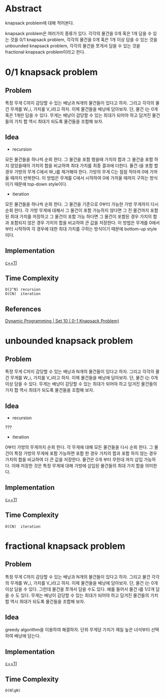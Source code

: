# Abstract

knapsack problem에 대해 적어본다. 

knapsack problem은 여러가지 종류가 있다. 각각의 물건을 0개 혹은 1개
담을 수 있는 것을 0/1 knapsack problem, 각각의 물건을 0개 혹은 1개
이상 담을 수 있는 것을 unbounded knapsack problem, 각각의 물건을
쪼개서 담을 수 있는 것을 fractional knapsack problem이라고 한다.

# 0/1 knapsack problem

## Problem

특정 무게 C까지 감당할 수 있는 배낭과 N개의 물건들이 있다고 하자. 그리고
각각의 물건 무게를 W_i, 가치를 V_i라고 하자. 이제 물건들을 배낭에
담아보자. 단, 물건 i는 0개 혹은 1개만 담을 수 있다. 무게는 배낭이
감당할 수 있는 최대가 되어야 하고 담겨진 물건들의 가치 합 역시 최대가
되도록 물건들을 조합해 보자.

## Idea

* recursion

모든 물건들을 하나씩 순회 한다. 그 물건을 포함 했을때 가치의 합과 그
물건을 포함 하지 않았을때의 가치의 합을 비교하여 최대 가치를 최종
결과에 더한다. 물건 i을 포함 할 경우 가방의 무게 C에서 W_i를 제거해야
한다. 가방의 무게 C는 점점 작아져 0에 가까울 때까지 반복한다.  이
방법은 무게를 C에서 시작하여 0에 가까울 때까지 구하는 방식이기 때문에
top-down style이다.

* iteration

모든 물건들을 하나씩 순회 한다. 그 물건을 기준으로 0부터 가능한 가방
무게까지 다시 순회 한다. 각 가방 무게에 대해서 그 물건이 포함
가능하지 않다면 그 전 물건까지 포함된 최대 가치를 저장하고 그 물건이
포함 가능 하다면 그 물건이 포함된 경우 가치의 합과 포함되지 않은 경우
가치의 합을 비교하여 큰 값을 저장한다. 이 방법은 무게를 0에서 부터
시작하여 각 경우에 대한 최대 가치를 구하는 방식이기 때문에 bottom-up
style이다.


## Implementation

[c++11](../fundamentals/dynamicprog/knapsack01/a.cpp)

## Time Complexity

```
O(2^N) recursion
O(CN)  iteration
```

## References

[Dynamic Programming | Set 10 ( 0-1 Knapsack Problem)](https://www.geeksforgeeks.org/knapsack-problem/)

# unbounded knapsack problem

## Problem

특정 무게 C까지 감당할 수 있는 배낭과 N개의 물건들이 있다고
하자. 그리고 각각의 물건 무게를 W_i, 가치를 V_i라고 하자. 이제
물건들을 배낭에 담아보자. 단, 물건 i는 0개 이상 담을 수 있다. 무게는
배낭이 감당할 수 있는 최대가 되어야 하고 담겨진 물건들의 가치 합 역시
최대가 되도록 물건들을 조합해 보자.

## Idea

* recursion

???

* iteration

0부터 가방의 무게까지 순회 한다. 각 무게에 대해 모든 물건들을 다시
순회 한다. 그 물건이 특정 가방의 무게에 포함 가능하면 포함 한 경우
가치의 합과 포함 하지 않는 경우 가치의 합을 비교하여 더 큰 값을
저장한다. 물건은 0개 부터 무한대 까지 삽입 가능하다. 이때 저장한 것은
특정 무게에 대해 가방에 삽입된 물건들의 최대 가치 합을 의미한다.

## Implementation

[c++11](../fundamentals/dynamicprog/knapsackunbounded/a.cpp)

## Time Complexity

```
O(CN)  iteration
```

# fractional knapsack problem

## Problem

특정 무게 C까지 감당할 수 있는 배낭과 N개의 물건들이 있다고
하자. 그리고 물건 각각의 무게를 W_i, 가치를 V_i라고 하자. 이제
물건들을 배낭에 담아보자. 단, 물건 i는 0개 이상 담을 수 있다. 그런데
물건을 쪼개서 담을 수도 있다. 예를 들어서 물건 i를 1/2개 담을 수 도
있다. 무게는 배낭이 감당할 수 있는 최대가 되어야 하고 담겨진 물건들의
가치 합 역시 최대가 되도록 물건들을 조합해 보자.

## Idea

greedy algorithm을 이용하여 해결하자.  단위 무게당 가치가 제일 높은
녀석부터 선택하여 배낭에 담는다.

## Implementation

[c++11](../fundamentals/greedy/knapsackfractional/a.cpp)

## Time Complexity

```
O(NlgN)
```
